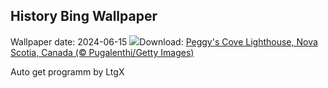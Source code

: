 ## History Bing Wallpaper
Wallpaper date: 2024-06-15
![](https://www.bing.com/th?id=OHR.PeggysCove_EN-CA5369786988_UHD.jpg&w=1000)Download: [Peggy's Cove Lighthouse, Nova Scotia, Canada (© Pugalenthi/Getty Images)](https://www.bing.com/th?id=OHR.PeggysCove_EN-CA5369786988_UHD.jpg)

Auto get programm by LtgX
